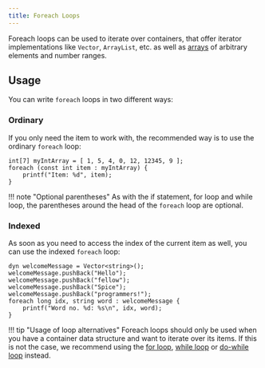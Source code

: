 ```yaml
---
title: Foreach Loops
---
```


Foreach loops can be used to iterate over containers, that offer iterator implementations like `Vector`, `ArrayList`,
etc. as well as [arrays](../arrays.md) of arbitrary elements and number ranges.

## Usage

You can write `foreach` loops in two different ways:

### Ordinary
If you only need the item to work with, the recommended way is to use the ordinary `foreach` loop:

```spice
int[7] myIntArray = [ 1, 5, 4, 0, 12, 12345, 9 ];
foreach (const int item : myIntArray) {
    printf("Item: %d", item);
}
```

!!! note "Optional parentheses"
    As with the if statement, for loop and while loop, the parentheses around the head of the `foreach` loop are optional.

### Indexed
As soon as you need to access the index of the current item as well, you can use the indexed `foreach` loop:

```spice
dyn welcomeMessage = Vector<string>();
welcomeMessage.pushBack("Hello");
welcomeMessage.pushBack("fellow");
welcomeMessage.pushBack("Spice");
welcomeMessage.pushBack("programmers!");
foreach long idx, string word : welcomeMessage {
    printf("Word no. %d: %s\n", idx, word);
}
```

!!! tip "Usage of loop alternatives"
    Foreach loops should only be used when you have a container data structure and want to iterate over its items.
    If this is not the case, we recommend using the [for loop](../for-loops.md), [while loop](../while-loops.md) or
	[do-while loop](../do-while-loops.md) instead.